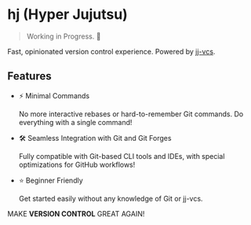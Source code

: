 # hj (Hyper Jujutsu)

> Working in Progress. 🚧

Fast, opinionated version control experience. Powered by [jj-vcs](https://github.com/jj-vcs/jj).

## Features

- ⚡️ Minimal Commands

  No more interactive rebases or hard-to-remember Git commands. Do everything with a single command!

- 🛠️ Seamless Integration with Git and Git Forges

  Fully compatible with Git-based CLI tools and IDEs, with special optimizations for GitHub workflows!

- ⭐️ Beginner Friendly

  Get started easily without any knowledge of Git or jj-vcs.

MAKE **VERSION CONTROL** GREAT AGAIN!
